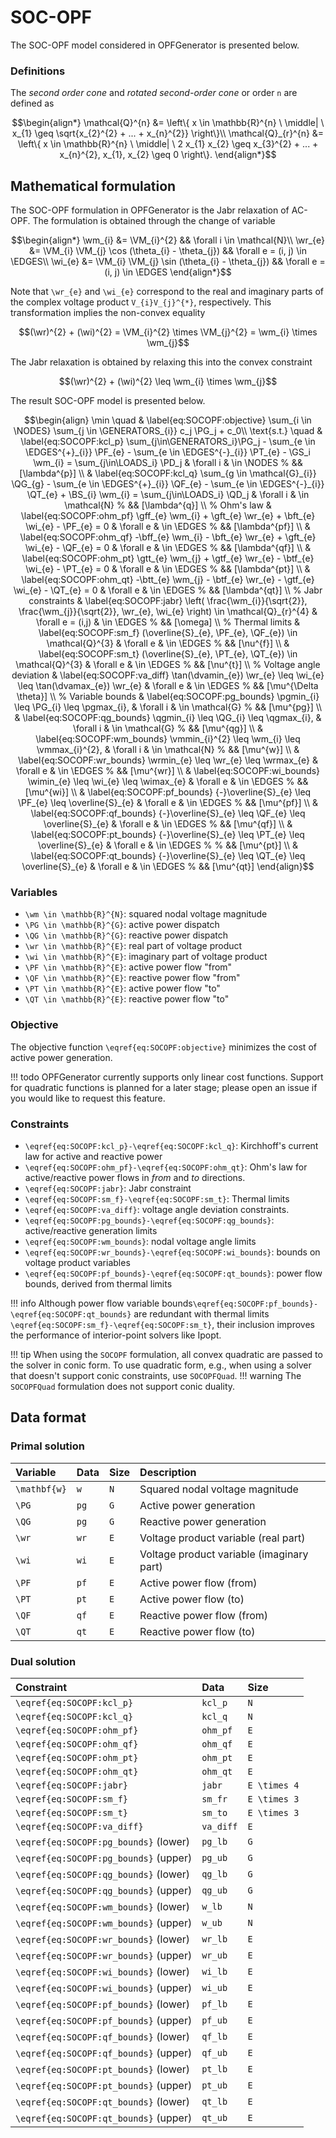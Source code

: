 # SOC-OPF

The SOC-OPF model considered in OPFGenerator is presented below.

### Definitions

The _second order cone_ and _rotated second-order cone_ or order ``n`` are defined as
```math
\begin{align*}
\mathcal{Q}^{n} &= \left\{
    x \in \mathbb{R}^{n}   
\ \middle| \
    x_{1} \geq \sqrt{x_{2}^{2} + ... + x_{n}^{2}}
\right\}\\
\mathcal{Q}_{r}^{n} &= \left\{
    x \in \mathbb{R}^{n}   
\ \middle| \
    2 x_{1} x_{2} \geq x_{3}^{2} + ... + x_{n}^{2},
    x_{1}, x_{2} \geq 0
\right\}.
\end{align*}
```

## Mathematical formulation

The SOC-OPF formulation in OPFGenerator is the Jabr relaxation of AC-OPF.
The formulation is obtained through the change of variable
```math
\begin{align*}
\wm_{i} &= \VM_{i}^{2} 
    && \forall i \in \mathcal{N}\\
\wr_{e} &= \VM_{i} \VM_{j} \cos (\theta_{i} - \theta_{j}) 
    && \forall e = (i, j) \in \EDGES\\
\wi_{e} &= \VM_{i} \VM_{j} \sin (\theta_{i} - \theta_{j}) 
    && \forall e = (i, j) \in \EDGES
\end{align*}
```
Note that ``\wr_{e}`` and ``\wi_{e}`` correspond to 
the real and imaginary parts of the complex voltage product ``V_{i}V_{j}^{*}``, respectively.
This transformation implies the non-convex equality
```math
(\wr)^{2} + (\wi)^{2} = \VM_{i}^{2} \times \VM_{j}^{2} = \wm_{i} \times \wm_{j}
```
The Jabr relaxation is obtained by relaxing this into the convex constraint
```math
(\wr)^{2} + (\wi)^{2} \leq \wm_{i} \times \wm_{j}
```

The result SOC-OPF model is presented below.
```math
\begin{align}
    \min \quad 
    & \label{eq:SOCOPF:objective}
        \sum_{i \in \NODES} \sum_{j \in \GENERATORS_{i}} c_j \PG_j + c_0\\
    \text{s.t.} \quad
    & \label{eq:SOCOPF:kcl_p}
        \sum_{j\in\GENERATORS_i}\PG_j 
        - \sum_{e \in \EDGES^{+}_{i}} \PF_{e}
        - \sum_{e \in \EDGES^{-}_{i}} \PT_{e}
        - \GS_i \wm_{i}
        = \sum_{j\in\LOADS_i} \PD_j
        & \forall i & \in \NODES
        % && [\lambda^{p}]
        \\
    & \label{eq:SOCOPF:kcl_q}
        \sum_{g \in \mathcal{G}_{i}} \QG_{g}
        - \sum_{e \in \EDGES^{+}_{i}} \QF_{e}
        - \sum_{e \in \EDGES^{-}_{i}} \QT_{e}
        + \BS_{i} \wm_{i}
        = \sum_{j\in\LOADS_i} \QD_j
        & \forall i & \in \mathcal{N}
        % && [\lambda^{q}]
        \\
    % Ohm's law
    & \label{eq:SOCOPF:ohm_pf}
        \gff_{e} \wm_{i}
        + \gft_{e} \wr_{e}
        + \bft_{e} \wi_{e}
        - \PF_{e} = 0
        & \forall e & \in \EDGES
        % && [\lambda^{pf}]
        \\
    & \label{eq:SOCOPF:ohm_qf}
        -\bff_{e} \wm_{i}
        - \bft_{e} \wr_{e}
        + \gft_{e} \wi_{e}
        - \QF_{e} = 0
        & \forall e & \in \EDGES
        % && [\lambda^{qf}]
        \\
    & \label{eq:SOCOPF:ohm_pt}
        \gtt_{e} \wm_{j}
        + \gtf_{e} \wr_{e}
        - \btf_{e} \wi_{e}
        - \PT_{e} = 0
        & \forall e & \in \EDGES
        % && [\lambda^{pt}]
        \\
    & \label{eq:SOCOPF:ohm_qt}
        -\btt_{e} \wm_{j}
        - \btf_{e} \wr_{e}
        - \gtf_{e} \wi_{e}
        - \QT_{e} = 0
        & \forall e & \in \EDGES
        % && [\lambda^{qt}]
        \\
    % Jabr constraints
    & \label{eq:SOCOPF:jabr}
        \left(
            \frac{\wm_{i}}{\sqrt{2}},
            \frac{\wm_{j}}{\sqrt{2}},
            \wr_{e},
            \wi_{e}
        \right)
        \in \mathcal{Q}_{r}^{4}
        & \forall e = (i,j) & \in \EDGES
        % && [\omega]
        \\
    % Thermal limits
    & \label{eq:SOCOPF:sm_f}
        (\overline{S}_{e}, \PF_{e}, \QF_{e})
        \in \mathcal{Q}^{3}
        & \forall e & \in \EDGES
        % && [\nu^{f}]
        \\
    & \label{eq:SOCOPF:sm_t}
        (\overline{S}_{e}, \PT_{e}, \QT_{e})
        \in \mathcal{Q}^{3}
        & \forall e & \in \EDGES
        % && [\nu^{t}]
        \\
    % Voltage angle deviation
    & \label{eq:SOCOPF:va_diff}
        \tan(\dvamin_{e}) \wr_{e} \leq \wi_{e} \leq \tan(\dvamax_{e}) \wr_{e}
        & \forall e & \in \EDGES
        % && [\mu^{\Delta \theta}]
        \\
    % Variable bounds
    & \label{eq:SOCOPF:pg_bounds}
        \pgmin_{i} \leq \PG_{i} \leq \pgmax_{i}, 
        & \forall i & \in \mathcal{G}
        % && [\mu^{pg}]
        \\
    & \label{eq:SOCOPF:qg_bounds}
        \qgmin_{i} \leq \QG_{i} \leq \qgmax_{i},
        & \forall i & \in \mathcal{G}
        % && [\mu^{qg}]
        \\
    & \label{eq:SOCOPF:wm_bounds}
        \vmmin_{i}^{2} \leq \wm_{i} \leq \vmmax_{i}^{2}, 
        & \forall i & \in \mathcal{N}
        % && [\mu^{w}]
        \\ 
    & \label{eq:SOCOPF:wr_bounds}
        \wrmin_{e} \leq \wr_{e} \leq \wrmax_{e}
        & \forall e & \in \EDGES
        % && [\mu^{wr}]
        \\
    & \label{eq:SOCOPF:wi_bounds}
        \wimin_{e} \leq \wi_{e} \leq \wimax_{e}
        & \forall e & \in \EDGES
        % && [\mu^{wi}]
        \\
    & \label{eq:SOCOPF:pf_bounds}
        {-}\overline{S}_{e} \leq \PF_{e} \leq \overline{S}_{e}
        & \forall e & \in \EDGES
        % && [\mu^{pf}]
        \\
    & \label{eq:SOCOPF:qf_bounds}
        {-}\overline{S}_{e} \leq \QF_{e} \leq \overline{S}_{e}
        & \forall e & \in \EDGES
        % && [\mu^{qf}]
        \\
    & \label{eq:SOCOPF:pt_bounds}
        {-}\overline{S}_{e} \leq \PT_{e} \leq \overline{S}_{e}
        & \forall e & \in \EDGES
        % % && [\mu^{pt}]
        \\
    & \label{eq:SOCOPF:qt_bounds}
        {-}\overline{S}_{e} \leq \QT_{e} \leq \overline{S}_{e}
        & \forall e & \in \EDGES
        % && [\mu^{qt}]
\end{align}
```

### Variables

* ``\wm \in \mathbb{R}^{N}``: squared nodal voltage magnitude
* ``\PG \in \mathbb{R}^{G}``: active power dispatch
* ``\QG \in \mathbb{R}^{G}``: reactive power dispatch
* ``\wr \in \mathbb{R}^{E}``: real part of voltage product
* ``\wi \in \mathbb{R}^{E}``: imaginary part of voltage product
* ``\PF \in \mathbb{R}^{E}``: active power flow "from"
* ``\QF \in \mathbb{R}^{E}``: reactive power flow "from"
* ``\PT \in \mathbb{R}^{E}``: active power flow "to"
* ``\QT \in \mathbb{R}^{E}``: reactive power flow "to"

### Objective

The objective function ``\eqref{eq:SOCOPF:objective}`` minimizes the cost of active power generation.

!!! todo
    OPFGenerator currently supports only linear cost functions.
    Support for quadratic functions is planned for a later stage; please open an issue if 
    you would like to request this feature.

### Constraints

* ``\eqref{eq:SOCOPF:kcl_p}-\eqref{eq:SOCOPF:kcl_q}``:
    Kirchhoff's current law for active and reactive power
* ``\eqref{eq:SOCOPF:ohm_pf}-\eqref{eq:SOCOPF:ohm_qt}``:
    Ohm's law for active/reactive power flows in _from_ and _to_ directions.
* ``\eqref{eq:SOCOPF:jabr}``: Jabr constraint
* ``\eqref{eq:SOCOPF:sm_f}-\eqref{eq:SOCOPF:sm_t}``: Thermal limits
* ``\eqref{eq:SOCOPF:va_diff}``: voltage angle deviation constraints.
* ``\eqref{eq:SOCOPF:pg_bounds}-\eqref{eq:SOCOPF:qg_bounds}``: active/reactive generation limits
* ``\eqref{eq:SOCOPF:wm_bounds}``: nodal voltage angle limits
* ``\eqref{eq:SOCOPF:wr_bounds}-\eqref{eq:SOCOPF:wi_bounds}``: bounds on voltage product variables
* ``\eqref{eq:SOCOPF:pf_bounds}-\eqref{eq:SOCOPF:qt_bounds}``: power flow bounds, derived from thermal limits

!!! info
    Although power flow variable bounds``\eqref{eq:SOCOPF:pf_bounds}-\eqref{eq:SOCOPF:qt_bounds}``
    are redundant with thermal limits ``\eqref{eq:SOCOPF:sm_f}-\eqref{eq:SOCOPF:sm_t}``, 
    their inclusion improves the performance of interior-point solvers like Ipopt.

!!! tip
    When using the `SOCOPF` formulation, all convex quadratic are passed to the solver in conic form.
    To use quadratic form, e.g., when using a solver that doesn't support conic constraints,
    use `SOCOPFQuad`.
    !!! warning
        The `SOCOPFQuad` formulation does not support conic duality.

## Data format

### Primal solution

| Variable                  | Data | Size  | Description 
|:--------------------------|:-----|:------|:----------------------------------|
| ``\mathbf{w}``            | `w`  | ``N`` | Squared nodal voltage magnitude
| ``\PG`` | `pg` | ``G`` | Active power generation
| ``\QG`` | `pg` | ``G`` | Reactive power generation
| ``\wr`` | `wr` | ``E`` | Voltage product variable (real part)
| ``\wi`` | `wi` | ``E`` | Voltage product variable (imaginary part)
| ``\PF`` | `pf` | ``E`` | Active power flow (from)
| ``\PT`` | `pt` | ``E`` | Active power flow (to)
| ``\QF`` | `qf` | ``E`` | Reactive power flow (from)
| ``\QT`` | `qt` | ``E`` | Reactive power flow (to)

### Dual solution


| Constraint                              | Data         | Size           | 
|:----------------------------------------|:-------------|:---------------|
| ``\eqref{eq:SOCOPF:kcl_p}``             | `kcl_p`      | ``N``          |
| ``\eqref{eq:SOCOPF:kcl_q}``             | `kcl_q`      | ``N``          |
| ``\eqref{eq:SOCOPF:ohm_pf}``            | `ohm_pf`     | ``E``          |
| ``\eqref{eq:SOCOPF:ohm_qf}``            | `ohm_qf`     | ``E``          |
| ``\eqref{eq:SOCOPF:ohm_pt}``            | `ohm_pt`     | ``E``          |
| ``\eqref{eq:SOCOPF:ohm_qt}``            | `ohm_qt`     | ``E``          |
| ``\eqref{eq:SOCOPF:jabr}``              | `jabr `      | ``E \times 4`` |
| ``\eqref{eq:SOCOPF:sm_f}``              | `sm_fr`      | ``E \times 3`` |
| ``\eqref{eq:SOCOPF:sm_t}``              | `sm_to`      | ``E \times 3`` |
| ``\eqref{eq:SOCOPF:va_diff}``           | `va_diff`    | ``E``          |
| ``\eqref{eq:SOCOPF:pg_bounds}`` (lower) | `pg_lb`      | ``G``          |
| ``\eqref{eq:SOCOPF:pg_bounds}`` (upper) | `pg_ub`      | ``G``          | 
| ``\eqref{eq:SOCOPF:qg_bounds}`` (lower) | `qg_lb`      | ``G``          | 
| ``\eqref{eq:SOCOPF:qg_bounds}`` (upper) | `qg_ub`      | ``G``          |
| ``\eqref{eq:SOCOPF:wm_bounds}`` (lower) | `w_lb`       | ``N``          |
| ``\eqref{eq:SOCOPF:wm_bounds}`` (upper) | `w_ub`       | ``N``          |
| ``\eqref{eq:SOCOPF:wr_bounds}`` (lower) | `wr_lb`      | ``E``          |
| ``\eqref{eq:SOCOPF:wr_bounds}`` (upper) | `wr_ub`      | ``E``          |
| ``\eqref{eq:SOCOPF:wi_bounds}`` (lower) | `wi_lb`      | ``E``          |
| ``\eqref{eq:SOCOPF:wi_bounds}`` (upper) | `wi_ub`      | ``E``          |
| ``\eqref{eq:SOCOPF:pf_bounds}`` (lower) | `pf_lb`      | ``E``          |
| ``\eqref{eq:SOCOPF:pf_bounds}`` (upper) | `pf_ub`      | ``E``          |
| ``\eqref{eq:SOCOPF:qf_bounds}`` (lower) | `qf_lb`      | ``E``          |
| ``\eqref{eq:SOCOPF:qf_bounds}`` (upper) | `qf_ub`      | ``E``          |
| ``\eqref{eq:SOCOPF:pt_bounds}`` (lower) | `pt_lb`      | ``E``          |
| ``\eqref{eq:SOCOPF:pt_bounds}`` (upper) | `pt_ub`      | ``E``          |
| ``\eqref{eq:SOCOPF:qt_bounds}`` (lower) | `qt_lb`      | ``E``          |
| ``\eqref{eq:SOCOPF:qt_bounds}`` (upper) | `qt_ub`      | ``E``          |
